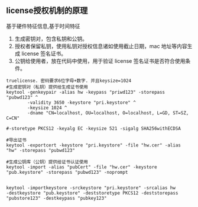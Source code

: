 ## license授权机制的原理
基于硬件特征信息,基于时间特征
1. 生成密钥对，包含私钥和公钥。
2. 授权者保留私钥，使用私钥对授权信息诸如使用截止日期，mac 地址等内容生成 license 签名证书。
3. 公钥给使用者，放在代码中使用，用于验证 license 签名证书是否符合使用条件。

```
truelicense. 密码要求6位字母+数字. 并且keysize=1024
#生成密钥对（私钥）提供给生成证书使用
keytool -genkeypair -alias hw -keypass "priwd123" -storepass "pubwd123" ^
        -validity 3650 -keystore "pri.keystore" ^
        -keysize 1024 ^
        -dname "CN=localhost, OU=localhost, O=localhost, L=GD, ST=SZ, C=CN"
        
#-storetype PKCS12 -keyalg EC -keysize 521 -sigalg SHA256withECDSA 

#导出证书       
keytool -exportcert -keystore "pri.keystore" -file "hw.cer" -alias "hw" -storepass "pubwd123"

#生成公钥库（公钥）提供给证书认证使用
keytool -import -alias "pubCert" -file "hw.cer" -keystore "pub.keystore" -storepass "pubwd123" -noprompt


keytool -importkeystore -srckeystore "pri.keystore" -srcalias hw 
-destkeystore "pub.keystore" -deststoretype PKCS12 -deststorepass "pubstore123" -destkeypass "pubkey123"

```